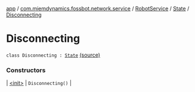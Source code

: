 [app](../../../../index.md) / [com.miemdynamics.fossbot.network.service](../../../index.md) / [RobotService](../../index.md) / [State](../index.md) / [Disconnecting](./index.md)

# Disconnecting

`class Disconnecting : `[`State`](../index.md) [(source)](https://github.com/binyot/fossbot/tree/master/app/src/main/java/com/miemdynamics/fossbot/network/service/RobotService.kt#L51)

### Constructors

| [&lt;init&gt;](-init-.md) | `Disconnecting()` |

